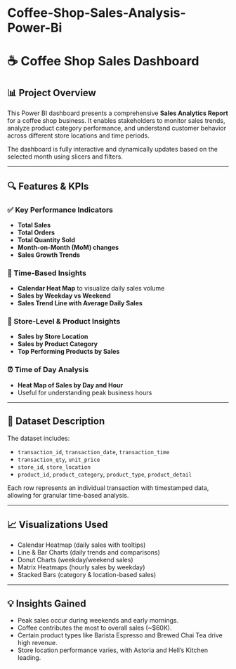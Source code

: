 # Coffee-Shop-Sales-Analysis-Power-Bi
# ☕ Coffee Shop Sales Dashboard



## 📊 Project Overview

This Power BI dashboard presents a comprehensive **Sales Analytics Report** for a coffee shop business. It enables stakeholders to monitor sales trends, analyze product category performance, and understand customer behavior across different store locations and time periods.

The dashboard is fully interactive and dynamically updates based on the selected month using slicers and filters.

---

## 🔍 Features & KPIs

### ✅ Key Performance Indicators
- **Total Sales**
- **Total Orders**
- **Total Quantity Sold**
- **Month-on-Month (MoM) changes**
- **Sales Growth Trends**

### 📅 Time-Based Insights
- **Calendar Heat Map** to visualize daily sales volume
- **Sales by Weekday vs Weekend**
- **Sales Trend Line with Average Daily Sales**

### 🏪 Store-Level & Product Insights
- **Sales by Store Location**
- **Sales by Product Category**
- **Top Performing Products by Sales**

### ⏰ Time of Day Analysis
- **Heat Map of Sales by Day and Hour**
- Useful for understanding peak business hours

---

## 🧾 Dataset Description

The dataset includes:
- `transaction_id`, `transaction_date`, `transaction_time`
- `transaction_qty`, `unit_price`
- `store_id`, `store_location`
- `product_id`, `product_category`, `product_type`, `product_detail`

Each row represents an individual transaction with timestamped data, allowing for granular time-based analysis.

---

## 📈 Visualizations Used
- Calendar Heatmap (daily sales with tooltips)
- Line & Bar Charts (daily trends and comparisons)
- Donut Charts (weekday/weekend sales)
- Matrix Heatmaps (hourly sales by weekday)
- Stacked Bars (category & location-based sales)

---

## 💡 Insights Gained
- Peak sales occur during weekends and early mornings.
- Coffee contributes the most to overall sales (~$60K).
- Certain product types like Barista Espresso and Brewed Chai Tea drive high revenue.
- Store location performance varies, with Astoria and Hell’s Kitchen leading.
